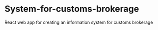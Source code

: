 # System-for-customs-brokerage
React web app for creating an information system for customs brokerage
